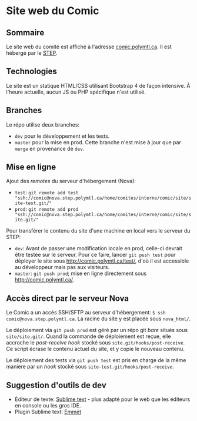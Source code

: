 # Site web du Comic

## Sommaire
Le site web du comité est affiché à l'adresse [comic.polymtl.ca](http://comic.polymtl.ca). Il est hébergé par le [STEP](https://infos.step.polymtl.ca/hosting). 

## Technologies

Le site est un statique HTML/CSS utilisant Bootstrap 4 de façon intensive. À l'heure actuelle, aucun JS ou PHP spécifique n'est utilisé.

## Branches

Le répo utilise deux branches:
* `dev` pour le développement et les tests.
* `master` pour la mise en prod. Cette branche n'est mise à jour que par `merge` en provenance de `dev`.

## Mise en ligne

Ajout des *remotes* du serveur d'hébergement (Nova):
* `test`: `git remote add test "ssh://comic@nova.step.polymtl.ca/home/comites/interne/comic/site/site-test.git/"`
* `prod`: `git remote add prod "ssh://comic@nova.step.polymtl.ca/home/comites/interne/comic/site/site.git/"`

Pour transférer le contenu du site d'une machine en local vers le serveur du STEP:
* `dev`: Avant de passer une modification locale en prod, celle-ci devrait être testée sur le serveur. Pour ce faire, lancer `git push test` pour déployer le site sous <http://comic.polymtl.ca/test/>, d'où il est accessible au développeur mais pas aux visiteurs.
* `master`: `git push prod`; mise en ligne directement sous <http://comic.polymtl.ca/>.

## Accès direct par le serveur Nova

Le Comic a un accès SSH/SFTP au serveur d'hébergement: `$ ssh comic@nova.step.polymtl.ca`. La racine du site y est placée sous `nova_html/`.

Le déploiement via `git push prod` est géré par un répo git *bare* situés sous `site/site.git/`. Quand la commande de déploiement est reçue, elle accroche le *post-receive hook* stocké sous `site.git/hooks/post-receive`. Ce script écrase le contenu actuel du site, et y copie le nouveau contenu.

Le déploiement des tests via `git push test` est pris en charge de la même manière par un *hook* stocké sous `site-test.git/hooks/post-receive`.

## Suggestion d'outils de dev

* Éditeur de texte: [Sublime text](https://www.sublimetext.com/) - plus adapté pour le web que les éditeurs en console ou les gros IDE.
* Plugin Sublime text: [Emmet](https://emmet.io/blog/sublime-text-3/)
